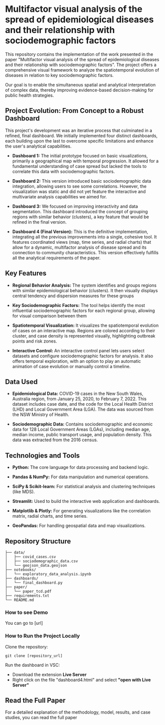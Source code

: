 # Multifactor visual analysis of the spread of epidemiological diseases and their relationship with sociodemographic factors

This repository contains the implementation of the work presented in the paper "Multifactor visual analysis of the spread of epidemiological diseases and their relationship with sociodemographic factors". The project offers a comprehensive visual framework to analyze the spatiotemporal evolution of diseases in relation to key sociodemographic factors.

Our goal is to enable the simultaneous spatial and analytical interpretation of complex data, thereby improving evidence-based decision-making for public health strategies.


## Project Evolution: From Concept to a Robust Dashboard

This project's development was an iterative process that culminated in a refined, final dashboard. We initially implemented four distinct dashboards, each building upon the last to overcome specific limitations and enhance the user's analytical capabilities.

* **Dashboard 1:** The initial prototype focused on basic visualizations, primarily a geographical map with temporal progression. It allowed for a fundamental understanding of case spread but lacked the tools to correlate this data with sociodemographic factors.

* **Dashboard 2:** This version introduced basic sociodemographic data integration, allowing users to see some correlations. However, the visualization was static and did not yet feature the interactive and multivariate analysis capabilities we aimed for.

* **Dashboard 3:** We focused on improving interactivity and data segmentation. This dashboard introduced the concept of grouping regions with similar behavior (clusters), a key feature that would be refined in the final version.

* **Dashboard 4 (Final Version):** This is the definitive implementation, integrating all the previous improvements into a single, cohesive tool. It features coordinated views (map, time series, and radial charts) that allow for a dynamic, multifactor analysis of disease spread and its connection to community characteristics. This version effectively fulfills all the analytical requirements of the paper.


## Key Features
* **Regional Behavior Analysis:** The system identifies and groups regions with similar epidemiological behavior (clusters). It then visually displays central tendency and dispersion measures for these groups

* **Key Sociodemographic Factors:** The tool helps identify the most influential sociodemographic factors for each regional group, allowing for visual comparison between them

* **Spatiotemporal Visualization:** It visualizes the spatiotemporal evolution of cases on an interactive map. Regions are colored according to their cluster, and case density is represented visually, highlighting outbreak points and risk zones.

* **Interactive Control:** An interactive control panel lets users select datasets and configure sociodemographic factors for analysis. It also offers temporal exploration, with an option to play an automatic animation of case evolution or manually control a timeline.


## Data Used

* **Epidemiological Data:** COVID-19 cases in the New South Wales, Australia region, from January 25, 2020, to February 7, 2022. This dataset includes case date, and the code for the Local Health District (LHD) and Local Government Area (LGA). The data was sourced from the NSW Ministry of Health.

* **Sociodemographic Data:** Contains sociodemographic and economic data for 128 Local Government Areas (LGAs), including median age, median income, public transport usage, and population density. This data was extracted from the 2016 census.


## Technologies and Tools
* **Python:** The core language for data processing and backend logic.

* **Pandas & NumPy:** For data manipulation and numerical operations.

* **SciPy & Scikit-learn:** For statistical analysis and clustering techniques (like MDS).

* **Streamlit:** Used to build the interactive web application and dashboards.

* **Matplotlib & Plotly:** For generating visualizations like the correlation matrix, radial charts, and time series.

* **GeoPandas:** For handling geospatial data and map visualizations.

## Repository Structure

```
├── data/
│   ├── covid_cases.csv
│   ├── sociodemographic_data.csv
│   └── geojson_data.geojson
├── notebooks/
│   └── exploratory_data_analysis.ipynb
├── dashboards/
│   └── final_dashboard.py
├── paper/
│   └── paper_tcd.pdf
├── requirements.txt
└── README.md

```

### How to see Demo

You can go to [url]

### How to Run the Project Locally

Clone the repository:
```
git clone [repository_url]
```

Run the dashboard in VSC:
* Download the extension **Live Server**
* Right click on the file "dashboard4.html" and select **"open with Live Server"**


## Read the Full Paper
For a detailed explanation of the methodology, model, results, and case studies, you can read the full paper

